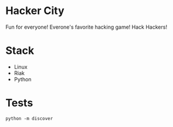 Hacker City
===========

Fun for everyone! Everone's favorite hacking game! Hack Hackers!

Stack
=====

- Linux
- Riak
- Python

Tests
=====

``` python -m discover ```
